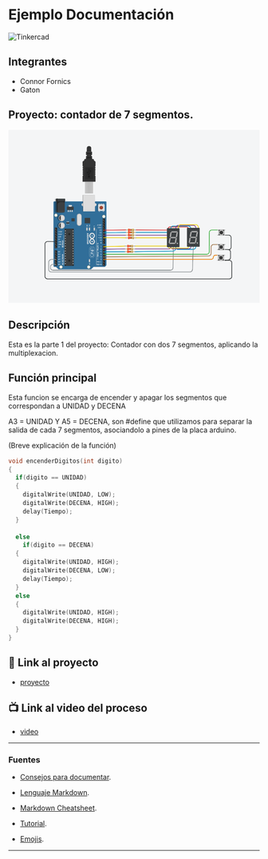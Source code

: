 # Ejemplo Documentación 
![Tinkercad](./img/ArduinoTinkercad.jpg)


## Integrantes 
- Connor Fornics	
- Gaton


## Proyecto: contador de 7 segmentos.
![Tinkercad](Contador_7_segmentos.PNG)


## Descripción
Esta es la parte 1 del proyecto: Contador con dos 7 segmentos, aplicando la multiplexacion.

## Función principal
Esta funcion se encarga de encender y apagar los segmentos que correspondan a UNIDAD y DECENA

A3 = UNIDAD Y A5 = DECENA, son #define que utilizamos para separar la salida de cada 7 segmentos, asociandolo a pines de la placa arduino.

(Breve explicación de la función)

~~~ C (C++)
void encenderDigitos(int digito)
{
  if(digito == UNIDAD)
  {
    digitalWrite(UNIDAD, LOW);
    digitalWrite(DECENA, HIGH);
    delay(Tiempo);
  }
  
  else 
    if(digito == DECENA)
  {
    digitalWrite(UNIDAD, HIGH);
    digitalWrite(DECENA, LOW);
    delay(Tiempo);
  }
  else
  {
    digitalWrite(UNIDAD, HIGH);
    digitalWrite(DECENA, HIGH);
  }
}
~~~

## :robot: Link al proyecto
- [proyecto](https://www.tinkercad.com/things/7XxyVYeLIpy-contador-dos7segmentos-tema-3-ejerc-3-connor-fornica/editel?sharecode=GiTqTAomAII716UoaGnZB-oRVvvOd4_Nc0Yr517HHNo)
## :tv: Link al video del proceso
- [video](https://www.youtube.com/watch?v=VyGjE8kx-O0)

---
### Fuentes
- [Consejos para documentar](https://www.sohamkamani.com/how-to-write-good-documentation/#architecture-documentation).

- [Lenguaje Markdown](https://markdown.es/sintaxis-markdown/#linkauto).

- [Markdown Cheatsheet](https://github.com/adam-p/markdown-here/wiki/Markdown-Cheatsheet).

- [Tutorial](https://www.youtube.com/watch?v=oxaH9CFpeEE).

- [Emojis](https://gist.github.com/rxaviers/7360908).

---
